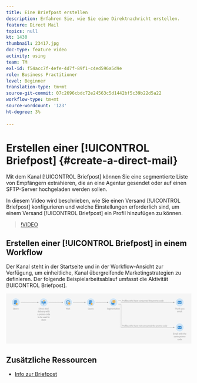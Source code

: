 ```yaml
---
title: Eine Briefpost erstellen
description: Erfahren Sie, wie Sie eine Direktnachricht erstellen.
feature: Direct Mail
topics: null
kt: 1430
thumbnail: 23417.jpg
doc-type: feature video
activity: using
team: TM
exl-id: f54acc7f-4efe-4d7f-89f1-c4ed596a5d9e
role: Business Practitioner
level: Beginner
translation-type: tm+mt
source-git-commit: 07c2696cbdc72e24563c5d1442bf5c39b22d5a22
workflow-type: tm+mt
source-wordcount: '123'
ht-degree: 3%

---
```


# Erstellen einer [!UICONTROL Briefpost] {#create-a-direct-mail}

Mit dem Kanal [!UICONTROL Briefpost] können Sie eine segmentierte Liste von Empfängern extrahieren, die an eine Agentur gesendet oder auf einen SFTP-Server hochgeladen werden sollen.

In diesem Video wird beschrieben, wie Sie einen Versand [!UICONTROL Briefpost] konfigurieren und welche Einstellungen erforderlich sind, um einem Versand [!UICONTROL Briefpost] ein Profil hinzufügen zu können.

>[!VIDEO](https://video.tv.adobe.com/v/23417?quality=12)

## Erstellen einer [!UICONTROL Briefpost] in einem Workflow

Der Kanal steht in der Startseite und in der Workflow-Ansicht zur Verfügung, um einheitliche, Kanal übergreifende Marketingstrategien zu definieren. Der folgende Beispielarbeitsablauf umfasst die Aktivität [!UICONTROL Briefpost].

![Workflow-Bild](/help/assets/direct_mail_examplewf.png)

## Zusätzliche Ressourcen

* [Info zur Briefpost](https://docs.adobe.com/content/help/en/campaign-standard/using/communication-channels/direct-mail/about-direct-mail.html)
